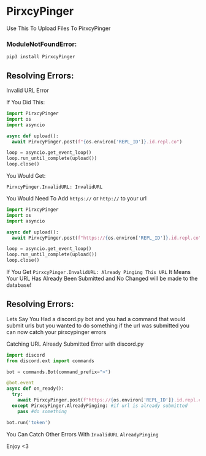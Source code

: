 # PirxcyPinger
Use This To Upload Files To PirxcyPinger


### ModuleNotFoundError:
``pip3 install PirxcyPinger``

## Resolving Errors:

Invalid URL Error

If You Did This:
```python
import PirxcyPinger
import os
import asyncio

async def upload():
  await PirxcyPinger.post(f"{os.environ['REPL_ID']}.id.repl.co")

loop = asyncio.get_event_loop()
loop.run_until_complete(upload())
loop.close()
```
You Would Get:

``PirxcyPinger.InvalidURL: InvalidURL``

You Would Need To Add `https://` or `http://` to your url
```python
import PirxcyPinger
import os
import asyncio

async def upload():
  await PirxcyPinger.post(f"https://{os.environ['REPL_ID']}.id.repl.co")

loop = asyncio.get_event_loop()
loop.run_until_complete(upload())
loop.close()
```

If You Get ``PirxcyPinger.InvalidURL: Already Pinging This URL``
It Means Your URL Has Already Been Submitted and No Changed will be made to the database!

## Resolving Errors:

Lets Say You Had a discord.py bot and you had a command that would submit urls but you wanted to do something if the url was submitted 
you can now catch your pirxcypinger errors

Catching URL Already Submitted Error with discord.py

```python
import discord
from discord.ext import commands

bot = commands.Bot(command_prefix=">")

@bot.event
async def on_ready():
  try:
    await PirxcyPinger.post(f"https://{os.environ['REPL_ID']}.id.repl.co")
  except PirxcyPinger.AlreadyPinging: #if url is already submitted
    pass #do something

bot.run('token')
```
You Can Catch Other Errors With `InvalidURL` `AlreadyPinging`

Enjoy <3

